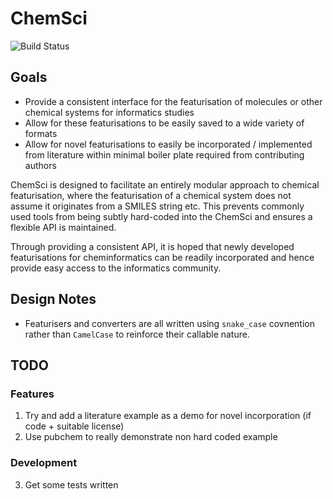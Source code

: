 # ChemSci
![Build Status](https://github.com/Bundaberg-Joey/ChemScI/workflows/ChemScI/badge.svg)

## Goals
* Provide a consistent interface for the featurisation of molecules or other chemical systems for informatics studies
* Allow for these featurisations to be easily saved to a wide variety of formats
* Allow for novel featurisations to easily be incorporated / implemented from literature within minimal boiler plate required from contributing authors

ChemSci is designed to facilitate an entirely modular approach to chemical featurisation, where the featurisation of a chemical system does not assume it originates from a SMILES string etc.
This prevents commonly used tools from being subtly hard-coded into the ChemSci and ensures a flexible API is maintained.

Through providing a consistent API, it is hoped that newly developed featurisations for cheminformatics can be readily incorporated and hence provide easy access to the informatics community.

## Design Notes
* Featurisers and converters are all written using `snake_case` covnention rather than `CamelCase` to reinforce their callable nature.  

## TODO
### Features
1. Try and add a literature example as a demo for novel incorporation (if code + suitable license)
2. Use pubchem to really demonstrate non hard coded example
### Development
3. Get some tests written
